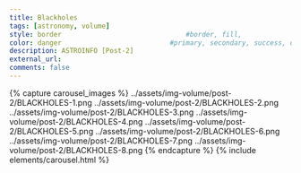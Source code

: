 ```yaml
---
title: Blackholes
tags: [astronomy, volume]
style: border                               #border, fill, 
color: danger                           #primary, secondary, success, danger, warning, info, light, dark
description: ASTROINFO [Post-2]
external_url:  
comments: false
---
```


{% capture carousel_images %}
../assets/img-volume/post-2/BLACKHOLES-1.png
../assets/img-volume/post-2/BLACKHOLES-2.png
../assets/img-volume/post-2/BLACKHOLES-3.png
../assets/img-volume/post-2/BLACKHOLES-4.png
../assets/img-volume/post-2/BLACKHOLES-5.png
../assets/img-volume/post-2/BLACKHOLES-6.png
../assets/img-volume/post-2/BLACKHOLES-7.png
../assets/img-volume/post-2/BLACKHOLES-8.png
{% endcapture %}
{% include elements/carousel.html %}
